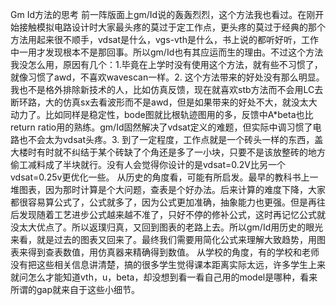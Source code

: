 Gm Id方法的思考
前一阵版面上gm/Id说的轰轰烈烈，这个方法我也看过。在刚开始接触模拟电路设计时大家最头疼的莫过于定工作点，更头疼的莫过于经典的那个方法用起来很不顺手，vdsat是什么，vgs-vth是什么，书上说的都听好听，工作中一用才发现根本不是那回事。所以gm/Id也有其应运而生的理由。不过这个方法我没怎么用，原因有几个：1.毕竟在上学时没有使用这个方法，就有些不习惯了，就像习惯了awd，不喜欢wavescan一样。2. 这个方法带来的好处没有那么明显。我也不是格外排除新技术的人，比如仿真反馈，现在就喜欢stb方法而不会用LC去断环路，大的仿真sx去看波形而不是awd，但是如果带来的好处不大，就没太大动力了。比如同样是稳定性，bode图就比根轨迹图用的多，反馈中A*beta也比return ratio用的熟练。gm/Id固然解决了vdsat定义的难题，但实际中调习惯了电路也不会太为vdsat头疼。3. 到了一定程度，工作点就是一个砖头一样的东西，盖大楼时有时就不纠结于某个砖缺了个角还是多了一小块，只要不是该放整砖的地方偷工减料成了半块就行。没有人会觉得你设计的是vdsat=0.2V比另一个vdsat=0.25v更优化一些。
从历史的角度看，可能有所启发。最早的教科书上一堆图表，因为那时计算是个大问题，查表是个好办法。后来计算的难度下降，大家都很容易算公式了，公式就多了，因为公式更加准确，抽象能力也更强。但是再往后发现随着工艺进步公式越来越不准了，只好不停的修补公式，这时再记忆公式就没太大优点了。所以返璞归真，又回到图表的老路上去。所以gm/Id用历史的眼光来看，就是过去的图表又回来了。最终我们需要用简化公式来理解大致趋势，用图表来得到查表数值，用仿真器来精确得到数值。
从学校的角度，有的学校和老师没有把这些相关信息讲清楚，搞的很多学生觉得课本距离实际太远，许多学生上来就问怎么才能知道vth，u，beta，却没想到看一看自己用的model是哪种，看来所谓的gap就来自于这些小细节。
 


